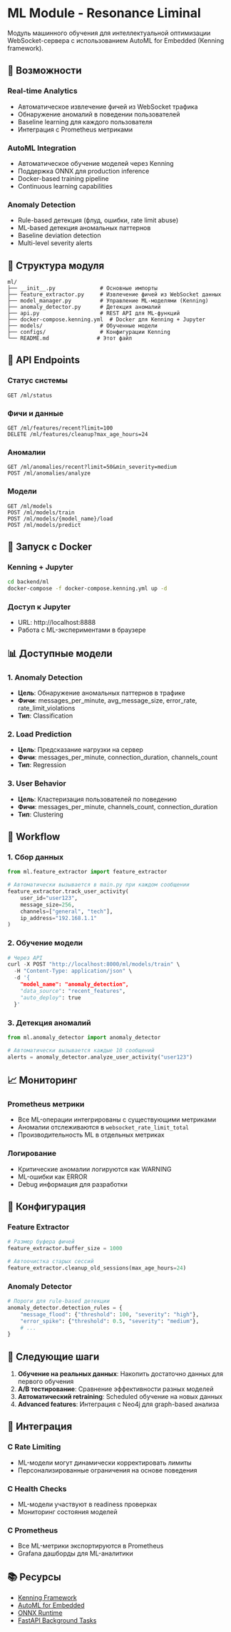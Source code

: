 # ML Module - Resonance Liminal

Модуль машинного обучения для интеллектуальной оптимизации WebSocket-сервера с использованием AutoML for Embedded (Kenning framework).

## 🚀 Возможности

### Real-time Analytics
- Автоматическое извлечение фичей из WebSocket трафика
- Обнаружение аномалий в поведении пользователей
- Baseline learning для каждого пользователя
- Интеграция с Prometheus метриками

### AutoML Integration
- Автоматическое обучение моделей через Kenning
- Поддержка ONNX для production inference
- Docker-based training pipeline
- Continuous learning capabilities

### Anomaly Detection
- Rule-based детекция (флуд, ошибки, rate limit abuse)
- ML-based детекция аномальных паттернов
- Baseline deviation detection
- Multi-level severity alerts

## 📁 Структура модуля

```
ml/
├── __init__.py              # Основные импорты
├── feature_extractor.py     # Извлечение фичей из WebSocket данных
├── model_manager.py         # Управление ML-моделями (Kenning)
├── anomaly_detector.py      # Детекция аномалий
├── api.py                   # REST API для ML-функций
├── docker-compose.kenning.yml  # Docker для Kenning + Jupyter
├── models/                  # Обученные модели
├── configs/                 # Конфигурации Kenning
└── README.md               # Этот файл
```

## 🔧 API Endpoints

### Статус системы
```http
GET /ml/status
```

### Фичи и данные
```http
GET /ml/features/recent?limit=100
DELETE /ml/features/cleanup?max_age_hours=24
```

### Аномалии
```http
GET /ml/anomalies/recent?limit=50&min_severity=medium
POST /ml/anomalies/analyze
```

### Модели
```http
GET /ml/models
POST /ml/models/train
POST /ml/models/{model_name}/load
POST /ml/models/predict
```

## 🐳 Запуск с Docker

### Kenning + Jupyter
```bash
cd backend/ml
docker-compose -f docker-compose.kenning.yml up -d
```

### Доступ к Jupyter
- URL: http://localhost:8888
- Работа с ML-экспериментами в браузере

## 📊 Доступные модели

### 1. Anomaly Detection
- **Цель**: Обнаружение аномальных паттернов в трафике
- **Фичи**: messages_per_minute, avg_message_size, error_rate, rate_limit_violations
- **Тип**: Classification

### 2. Load Prediction
- **Цель**: Предсказание нагрузки на сервер
- **Фичи**: messages_per_minute, connection_duration, channels_count
- **Тип**: Regression

### 3. User Behavior
- **Цель**: Кластеризация пользователей по поведению
- **Фичи**: messages_per_minute, channels_count, connection_duration
- **Тип**: Clustering

## 🔄 Workflow

### 1. Сбор данных
```python
from ml.feature_extractor import feature_extractor

# Автоматически вызывается в main.py при каждом сообщении
feature_extractor.track_user_activity(
    user_id="user123",
    message_size=256,
    channels=["general", "tech"],
    ip_address="192.168.1.1"
)
```

### 2. Обучение модели
```python
# Через API
curl -X POST "http://localhost:8000/ml/models/train" \
  -H "Content-Type: application/json" \
  -d '{
    "model_name": "anomaly_detection",
    "data_source": "recent_features",
    "auto_deploy": true
  }'
```

### 3. Детекция аномалий
```python
from ml.anomaly_detector import anomaly_detector

# Автоматически вызывается каждые 10 сообщений
alerts = anomaly_detector.analyze_user_activity("user123")
```

## 📈 Мониторинг

### Prometheus метрики
- Все ML-операции интегрированы с существующими метриками
- Аномалии отслеживаются в `websocket_rate_limit_total`
- Производительность ML в отдельных метриках

### Логирование
- Критические аномалии логируются как WARNING
- ML-ошибки как ERROR
- Debug информация для разработки

## 🔧 Конфигурация

### Feature Extractor
```python
# Размер буфера фичей
feature_extractor.buffer_size = 1000

# Автоочистка старых сессий
feature_extractor.cleanup_old_sessions(max_age_hours=24)
```

### Anomaly Detector
```python
# Пороги для rule-based детекции
anomaly_detector.detection_rules = {
    "message_flood": {"threshold": 100, "severity": "high"},
    "error_spike": {"threshold": 0.5, "severity": "medium"},
    # ...
}
```

## 🚀 Следующие шаги

1. **Обучение на реальных данных**: Накопить достаточно данных для первого обучения
2. **A/B тестирование**: Сравнение эффективности разных моделей
3. **Автоматический retraining**: Scheduled обучение на новых данных
4. **Advanced features**: Интеграция с Neo4j для graph-based анализа

## 🔗 Интеграция

### С Rate Limiting
- ML-модели могут динамически корректировать лимиты
- Персонализированные ограничения на основе поведения

### С Health Checks
- ML-модели участвуют в readiness проверках
- Мониторинг состояния моделей

### С Prometheus
- Все ML-метрики экспортируются в Prometheus
- Grafana дашборды для ML-аналитики

## 📚 Ресурсы

- [Kenning Framework](https://github.com/antmicro/kenning)
- [AutoML for Embedded](https://github.com/antmicro/automl-for-embedded)
- [ONNX Runtime](https://onnxruntime.ai/)
- [FastAPI Background Tasks](https://fastapi.tiangolo.com/tutorial/background-tasks/)
